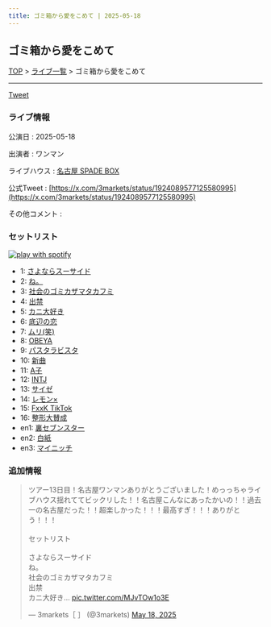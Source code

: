 ```yaml
---
title: ゴミ箱から愛をこめて | 2025-05-18
---
```

## ゴミ箱から愛をこめて

[TOP](/setlist/) > [ライブ一覧](lives.html) > ゴミ箱から愛をこめて

___

<a href="https://twitter.com/share?ref_src=twsrc%5Etfw" data-text="3markets[ ]セットリスト > ゴミ箱から愛をこめて" class="twitter-share-button" data-via="3markets" data-hashtags="3markets" data-related="3markets" data-show-count="false">Tweet</a>

### ライブ情報

公演日
:    2025-05-18

出演者
:    ワンマン

ライブハウス
:    [名古屋 SPADE BOX](livehouse107.html)

公式Tweet
:    [https://x.com/3markets/status/1924089577125580995](https://x.com/3markets/status/1924089577125580995)

その他コメント
:    

### セットリスト


[![play with spotify](images/spotify-icon.png)](https://open.spotify.com/playlist/1bbCiEpTElxKlTkGRTi0Ub)



*  1: [さよならスーサイド](song013.html)
*  2: [ね。](song076.html)
*  3: [社会のゴミカザマタカフミ](song002.html)
*  4: [出禁](song100.html)
*  5: [カニ大好き](song079.html)
*  6: [底辺の恋](song008.html)
*  7: [ムリ(笑)](song099.html)
*  8: [OBEYA](song021.html)
*  9: [パスタラビスタ](song102.html)
*  10: [新曲](song001.html)
*  11: [A子](song047.html)
*  12: [INTJ](song096.html)
*  13: [サイゼ](song004.html)
*  14: [レモン×](song003.html)
*  15: [FxxK TikTok](song082.html)
*  16: [整形大賛成](song005.html)
*  en1: [裏セブンスター](song017.html)
*  en2: [白紙](song098.html)
*  en3: [マイニッチ](song046.html)


### 追加情報



<blockquote class="twitter-tweet"><p lang="ja" dir="ltr">ツアー13日目！名古屋ワンマンありがとうございました！めっっちゃライブハウス揺れててビックリした！！名古屋こんなにあったかいの！！過去一の名古屋だった！！超楽しかった！！！最高すぎ！！！ありがとう！！！<br><br>セットリスト<br><br>さよならスーサイド<br>ね。<br>社会のゴミカザマタカフミ<br>出禁<br>カニ大好き… <a href="https://t.co/MJvTOw1o3E">pic.twitter.com/MJvTOw1o3E</a></p>&mdash; 3markets［ ］ (@3markets) <a href="https://twitter.com/3markets/status/1924089577125580995?ref_src=twsrc%5Etfw">May 18, 2025</a></blockquote>
<script async src="https://platform.twitter.com/widgets.js" charset="utf-8"></script>




<script async src="https://platform.twitter.com/widgets.js" charset="utf-8"></script>
